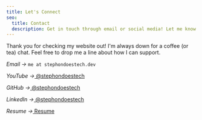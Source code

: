 ```yaml
---
title: Let's Connect
seo:
  title: Contact
  description: Get in touch through email or social media! Let me know what I can do for you.
---
```


Thank you for checking my website out! I'm always down for a coffee (or tea) chat. Feel free to drop me a line about how I can support.

_Email →_ <code>me at stephondoestech.dev</code>

_YouTube →_<a href='https://youtube.com/channel/UCwwWc-5s7GqH8nV9bOMeI1g'> @stephondoestech</a>

_GitHub →_<a href='https://github.com/stephondoestech/'> @stephondoestech</a>

_LinkedIn →_<a href='https://www.linkedin.com/in/stephondoestech'> @stephondoestech</a>

_Resume →_<a href='/files/Stephon_Resume_2025.pdf'> Resume</a>
